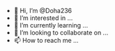 - 👋 Hi, I’m @Doha236
- 👀 I’m interested in ...
- 🌱 I’m currently learning ...
- 💞️ I’m looking to collaborate on ...
- 📫 How to reach me ...

<!---
Doha236/Doha236 is a ✨ special ✨ repository because its `README.md` (this file) appears on your GitHub profile.
You can click the Preview link to take a look at your changes.
--->

